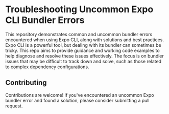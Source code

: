# Troubleshooting Uncommon Expo CLI Bundler Errors

This repository demonstrates common and uncommon bundler errors encountered when using Expo CLI, along with solutions and best practices. Expo CLI is a powerful tool, but dealing with its bundler can sometimes be tricky.  This repo aims to provide guidance and working code examples to help diagnose and resolve these issues effectively.  The focus is on bundler issues that may be difficult to track down and solve, such as those related to complex dependency configurations.

## Contributing

Contributions are welcome! If you've encountered an uncommon Expo bundler error and found a solution, please consider submitting a pull request.